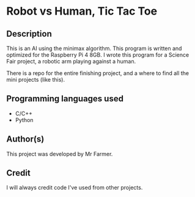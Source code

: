 # Robot vs Human, Tic Tac Toe

## Description
This is an AI using the minimax algorithm. 
This program is written and optimized for the Raspberry Pi 4 8GB. 
I wrote this program for a Science Fair project, a robotic arm playing against a human.

There is a repo for the entire finishing project, and a where to find all the mini projects (like this).

## Programming languages used
- C/C++
- Python

## Author(s)
This project was developed by Mr Farmer.

## Credit
I will always credit code I've used from other projects.
